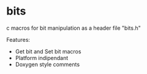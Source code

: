 bits
====

c macros for bit manipulation as a header file "bits.h"

Features:
- Get bit and Set bit macros 
- Platform indipendant
- Doxygen style comments

